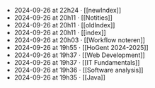 - 2024-09-26 at 22h24 · [[newIndex]]
- 2024-09-26 at 20h11 · [[Notities]]
- 2024-09-26 at 20h11 · [[oldIndex]]
- 2024-09-26 at 20h11 · [[index]]
- 2024-09-26 at 20h03 · [[Workflow noteren]]
- 2024-09-26 at 19h55 · [[HoGent 2024-2025]]
- 2024-09-26 at 19h37 · [[Web Development]]
- 2024-09-26 at 19h37 · [[IT Fundamentals]]
- 2024-09-26 at 19h36 · [[Software analysis]]
- 2024-09-26 at 19h35 · [[Java]]
